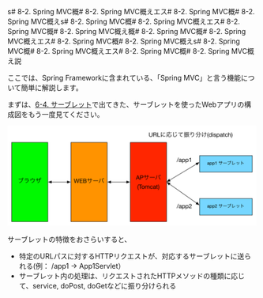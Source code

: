 s# 8-2. Spring MVC概# 8-2. Spring MVC概えエス# 8-2. Spring MVC概# 8-2. Spring MVC概えs# 8-2. Spring MVC概# 8-2. Spring MVC概えエス# 8-2. Spring MVC概# 8-2. Spring MVC概え概# 8-2. Spring MVC概# 8-2. Spring MVC概えエス# 8-2. Spring MVC概# 8-2. Spring MVC概えs# 8-2. Spring MVC概# 8-2. Spring MVC概えエス# 8-2. Spring MVC概# 8-2. Spring MVC概え説

ここでは、Spring Frameworkに含まれている、「Spring MVC」と言う機能について簡単に解説します。

まずは、[6-4. サーブレット](chapter06/0605servlet.md)で出てきた、サーブレットを使ったWebアプリの構成図をもう一度見てください。

![](../images/image-06-0003.png)

サーブレットの特徴をおさらいすると、

- 特定のURLパスに対するHTTPリクエストが、対応するサーブレットに送られる(例： /app1 -> App1Servlet）
- サーブレット内の処理は、リクエストされたHTTPメソッドの種類に応じて、service, doPost, doGetなどに振り分けられる

